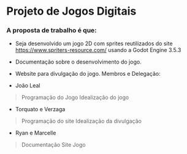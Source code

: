# Projeto de Jogos Digitais

### A proposta de trabalho é que: 

* Seja desenvolvido um jogo 2D com sprites reutilizados do site 
https://www.spriters-resource.com/  usando a Godot Engine 3.5.3

* Documentação sobre o desenvolvimento do jogo.

* Website para divulgação do jogo.
Membros e Delegação:

* João Leal
> Programação do Jogo
Idealização do jogo

* Torquato e Verzaga
> Programação do site
Idealização da divulgação

* Ryan e Marcelle 
>Documentação
Site
Jogo

